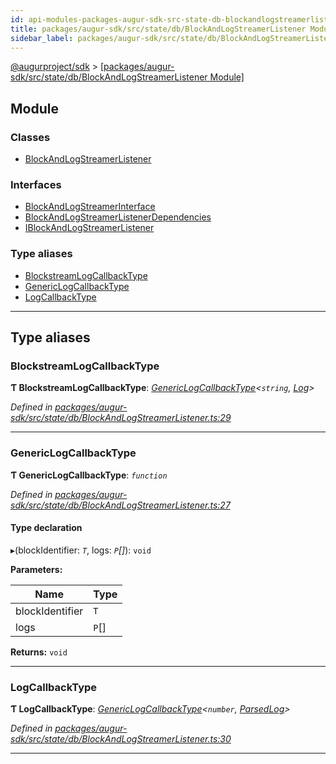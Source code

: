 ```yaml
---
id: api-modules-packages-augur-sdk-src-state-db-blockandlogstreamerlistener-module
title: packages/augur-sdk/src/state/db/BlockAndLogStreamerListener Module
sidebar_label: packages/augur-sdk/src/state/db/BlockAndLogStreamerListener
---
```


[@augurproject/sdk](api-readme.md) > [[packages/augur-sdk/src/state/db/BlockAndLogStreamerListener Module]](api-modules-packages-augur-sdk-src-state-db-blockandlogstreamerlistener-module.md)

## Module

### Classes

* [BlockAndLogStreamerListener](api-classes-packages-augur-sdk-src-state-db-blockandlogstreamerlistener-blockandlogstreamerlistener.md)

### Interfaces

* [BlockAndLogStreamerInterface](api-interfaces-packages-augur-sdk-src-state-db-blockandlogstreamerlistener-blockandlogstreamerinterface.md)
* [BlockAndLogStreamerListenerDependencies](api-interfaces-packages-augur-sdk-src-state-db-blockandlogstreamerlistener-blockandlogstreamerlistenerdependencies.md)
* [IBlockAndLogStreamerListener](api-interfaces-packages-augur-sdk-src-state-db-blockandlogstreamerlistener-iblockandlogstreamerlistener.md)

### Type aliases

* [BlockstreamLogCallbackType](api-modules-packages-augur-sdk-src-state-db-blockandlogstreamerlistener-module.md#blockstreamlogcallbacktype)
* [GenericLogCallbackType](api-modules-packages-augur-sdk-src-state-db-blockandlogstreamerlistener-module.md#genericlogcallbacktype)
* [LogCallbackType](api-modules-packages-augur-sdk-src-state-db-blockandlogstreamerlistener-module.md#logcallbacktype)

---

## Type aliases

<a id="blockstreamlogcallbacktype"></a>

###  BlockstreamLogCallbackType

**Ƭ BlockstreamLogCallbackType**: *[GenericLogCallbackType](api-modules-packages-augur-sdk-src-state-db-blockandlogstreamerlistener-module.md#genericlogcallbacktype)<`string`, [Log](api-interfaces-node-modules--augurproject-types-types-logs-log.md)>*

*Defined in [packages/augur-sdk/src/state/db/BlockAndLogStreamerListener.ts:29](https://github.com/AugurProject/augur/blob/b4365d6894/packages/augur-sdk/src/state/db/BlockAndLogStreamerListener.ts#L29)*

___
<a id="genericlogcallbacktype"></a>

###  GenericLogCallbackType

**Ƭ GenericLogCallbackType**: *`function`*

*Defined in [packages/augur-sdk/src/state/db/BlockAndLogStreamerListener.ts:27](https://github.com/AugurProject/augur/blob/b4365d6894/packages/augur-sdk/src/state/db/BlockAndLogStreamerListener.ts#L27)*

#### Type declaration
▸(blockIdentifier: *`T`*, logs: *`P`[]*): `void`

**Parameters:**

| Name | Type |
| ------ | ------ |
| blockIdentifier | `T` |
| logs | `P`[] |

**Returns:** `void`

___
<a id="logcallbacktype"></a>

###  LogCallbackType

**Ƭ LogCallbackType**: *[GenericLogCallbackType](api-modules-packages-augur-sdk-src-state-db-blockandlogstreamerlistener-module.md#genericlogcallbacktype)<`number`, [ParsedLog](api-interfaces-node-modules--augurproject-types-types-logs-parsedlog.md)>*

*Defined in [packages/augur-sdk/src/state/db/BlockAndLogStreamerListener.ts:30](https://github.com/AugurProject/augur/blob/b4365d6894/packages/augur-sdk/src/state/db/BlockAndLogStreamerListener.ts#L30)*

___

